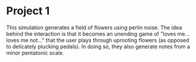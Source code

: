 # Project 1

This simulation generates a field of flowers using perlin noise.
The idea behind the interaction is that it becomes an unending game of
"loves me... loves me not..." that the user plays through uprooting flowers
(as opposed to delicately plucking pedals). In doing so, they also generate notes
from a minor pentatonic scale.
